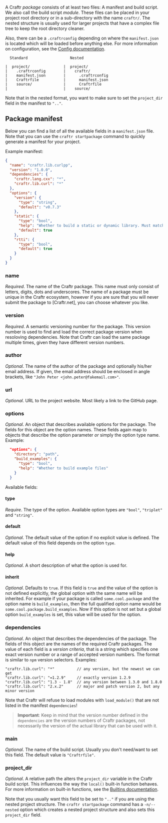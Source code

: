 A Craftr *package* consists of at least two files: A manifest and build script.
We also call the build script *module*. These files can be placed in your
project root directory or in a sub-directory with the name `craftr/`. The nested
structure is usually used for larger projects that have a complex file tree to
keep the root directory cleaner.

Also, there can be a `.craftrconfig` depending on where the `manifest.json`
is located which will be loaded before anything else. For more information on
configuration, see the [Config documentation](config.md).

      Standard                   Nested

    |  project/               |  project/
    |    .craftrconfig        |    craftr/
    |    manifest.json        |      .craftrconfig
    |    Craftrfile           |      manifest.json
    |    source/              |      Craftrfile
    |                         |    source/

Note that in the nested format, you want to make sure to set the
`project_dir` field in the manifest to `".."`.

## Package manifest

Below you can find a list of all the available fields in a `manifest.json` file.
Note that you can use the `craftr startpackage` command to quickly generate a
manifest for your project.

Example manifest:

```json
{
  "name": "craftr.lib.curlpp",
  "version": "1.0.0",
  "dependencies": {
    "craftr.lang.cxx": "*",
    "craftr.lib.curl": "*"
  },
  "options": {
    "version": {
      "type": "string",
      "default": "v0.7.3"
    },
    "static": {
      "type": "bool",
      "help": "Whether to build a static or dynamic library. Must match the linkage of cURL.",
      "default": true
    },
    "rtti": {
      "type": "bool",
      "default": true
    }
  }
}
```

### name

*Required*. The name of the Craftr package. This name must only consist of
letters, digits, dots and underscores. The name of a package must be unique
in the Craftr ecosystem, however if you are sure that you will never submit
the package to [Craftr.net], you can choose whatever you like.

### version

*Required*. A semantic versioning number for the package. This version number
is used to find and load the correct package version when resoloving dependencies.
Note that Craftr can load the same package multiple times, given they have
different version numbers.

### author

*Optional*. The name of the author of the package and optionally his/her email
address. If given, the email address should be enclosed in angle brackets, like
`"John Peter <john.peter@fakemail.com>"`.

### url

*Optional*. URL to the project website. Most likely a link to the GitHub page.

### options

*Optional*. An object that describes available options for the package. The
fields for this object are the option names. These fields again map to objects
that describe the option parameter *or* simply the option type name. Example:

```json
  "options": {
    "directory": "path",
    "build_examples": {
      "type": "bool",
      "help": "Whether to build example files"
    }
  }
```

Available fields:

#### type

*Require*. The type of the option. Available option types are `"bool"`,
`"triplet"` and `"string"`.

#### default

*Optional*. The default value of the option if no explicit value is defined.
The default value of this field depends on the option `type`.

#### help

*Optional*. A short description of what the option is used for.

#### inherit

*Optional*. Defaults to `true`. If this field is `true` and the value of the
option is not defined explicitly, the global option with the same name will be
inherited. For example if your package is called `some.cool.package` and the
option name is `build_examples`, then the full qualified option name would be
`some.cool.package.build_examples`. Now if this option is not set but a global
option `build_examples` is set, this value will be used for the option.

### dependencies

*Optional*. An object that describes the dependencies of the package. The
fields of this object are the names of the required Craftr packages. The
value of each field is a *version criteria*, that is a string which specifies
one exact version number or a range of accepted version numbers. The format is
similar to `npm` version selectors. Examples:

    "craftr.lib.curl": "*"          // any version, but the newest we can get
    "craftr.lib.curl": "=1.2.9"     // exactly version 1.2.9
    "craftr.lib.curl": "1.3 - 1.8"  // any version between 1.3.0 and 1.8.0
    "craftr.lib.curl": "2.x.2"      // major and patch version 2, but any minor version

Note that Craftr will refuse to load modules with `load_module()` that are not
listed in the manifest `dependencies`!

> __Important__: Keep in mind that the version number defined in the
> `dependencies` are the version numbers of Craftr packages, not necessarily
> the version of the actual library that can be used with it.

### main

*Optional*. The name of the build script. Usually you don't need/want to set
this field. The default value is `"Craftrfile"`.

### project_dir

*Optional*. A relative path the alters the `project_dir` variable in the Craftr
build script. This influences the way the `local()` built-in function behaves.
For more information on built-in functions, see the [Builtins documentation](builtins.md).

Note that you usually want this field to be set to `".."` if you are using the
nested project structure. The `craftr startpackage` command has a `-n/--nested`
option which creates a nested project structure and also sets this `project_dir`
field.
